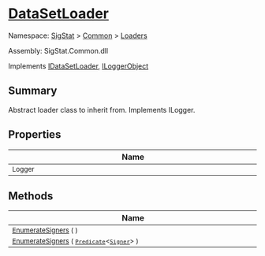 # [DataSetLoader](./DataSetLoader.md)

Namespace: [SigStat]() > [Common](./../README.md) > [Loaders](./README.md)

Assembly: SigStat.Common.dll

Implements [IDataSetLoader](./IDataSetLoader.md), [ILoggerObject](./../ILoggerObject.md)

## Summary
Abstract loader class to inherit from. Implements ILogger.

## Properties

| Name | Summary | 
| --- | --- | 
| <div style="width:490px"><sub>Logger</sub></div>| <sub></sub></div>| <br>


## Methods

| Name | Summary | 
| --- | --- | 
| <div style="width:490px"><sub>[EnumerateSigners](./Methods/DataSetLoader-100663877.md) (  )</sub></div>| <sub></sub></div>| <br>
| <div style="width:490px"><sub>[EnumerateSigners](./Methods/DataSetLoader-100663878.md) ( [`Predicate`](https://docs.microsoft.com/en-us/dotnet/api/System.Predicate-1)\<[`Signer`](./../Signer.md)> )</sub></div>| <sub></sub></div>| <br>


